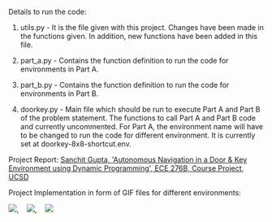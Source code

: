 Details to run the code:

1) utils.py - It is the file given with this project. Changes have been made in the functions given. In addition, new functions have been added in this file.

2) part_a.py - Contains the function definition to run the code for environments in Part A.

3) part_b.py - Contains the function definition to run the code for environments in Part B.

4) doorkey.py - Main file which should be run to execute Part A and Part B of the problem statement. The functions to call Part A and Part B code and currently uncommented. For Part A, the environment name will have to be changed to run the code for different environment. It is currently set at doorkey-8x8-shortcut.env.

Project Report: [Sanchit Gupta, 'Autonomous Navigation in a Door & Key Environment using Dynamic Programming', ECE 276B, Course Project, UCSD](https://github.com/sanchit3103/motion_planning/blob/main/label_correcting_algo/Report.pdf)

Project Implementation in form of GIF files for different environments:

<p align="center">
  
  <img src = "https://user-images.githubusercontent.com/4907348/208604724-f22f20a8-b07f-4729-bba7-b64be0909588.gif"/>, &nbsp;&nbsp; <img src = "https://user-images.githubusercontent.com/4907348/208604798-a7bf1d2b-75d6-44b8-a9fa-27eeaf0356d8.gif"/>, &nbsp;&nbsp; <img src = "https://user-images.githubusercontent.com/4907348/208604831-a8da8a94-fd6f-4a7f-9253-a8a882f55d78.gif" /> 
  
</p>
